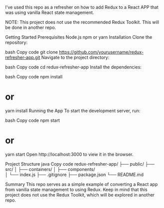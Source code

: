 I've used this repo as a refresher on how to add Redux to a React APP that was using vanilla React state management.

NOTE: This project does not use the recommended Redux Toolkit. This will be done in another repo.

Getting Started
Prerequisites
Node.js
npm or yarn
Installation
Clone the repository:

bash
Copy code
git clone https://github.com/yourusername/redux-refresher-app.git
Navigate to the project directory:

bash
Copy code
cd redux-refresher-app
Install the dependencies:

bash
Copy code
npm install
# or
yarn install
Running the App
To start the development server, run:

bash
Copy code
npm start
# or
yarn start
Open http://localhost:3000 to view it in the browser.

Project Structure
java
Copy code
redux-refresher-app/
├── public/
├── src/
│   ├── containers/
│   ├── components/  
│   └── index.js
├── .gitignore
├── package.json
└── README.md

Summary
This repo serves as a simple example of converting a React app from vanilla state management to using Redux. Keep in mind that this project does not use the Redux Toolkit, which will be explored in another repo.
